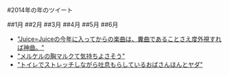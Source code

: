 #2014年の年のツイート

##1月
##2月
##3月
##4月
##5月
##6月
- ["Juice=Juiceの今年に入ってからの楽曲は、糞曲であることさえ度外視すれば神曲。"](https://twitter.com/prse/status/476802216490070016)
- ["メルケルの胸マルクて気持ちよさそう"](https://twitter.com/kkshow/status/478576683113398273)
- ["トイレでストレッチしながら吐息もらしているおばさんほんとヤダ"](http://twitter.com/_maimai/status/478775870153175040)
